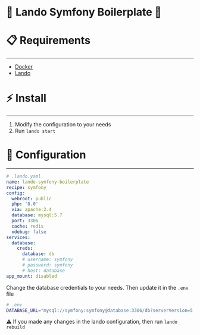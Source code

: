 # 🚀 Lando Symfony Boilerplate 🎼

# 📋 Requirements

---

- [Docker](http://docker.com)
- [Lando](http://lando.dev)

# ⚡ Install

---

1. Modify the configuration to your needs
2. Run `lando start`

# 🔧 Configuration

---

```yaml
# .lando.yaml
name: lando-symfony-boilerplate
recipe: symfony
config:
  webroot: public
  php: '8.0'
  via: apache:2.4
  database: mysql:5.7
  port: 3306
  cache: redis
  xdebug: false
services:
  database:
    creds:
      database: db
      # username: symfony
      # password: symfony
      # host: database
app_mount: disabled
```

Change the database credentials to your needs. Then update it in the `.env` file

```bash
# .env
DATABASE_URL="mysql://symfony:symfony@database:3306/db?serverVersion=5.7&charset=utf8mb4"
```

⚠️ If you made any changes in the lando configuration, then run `lando rebuild`
